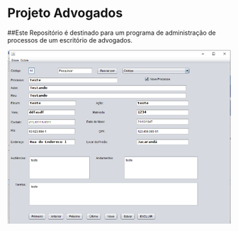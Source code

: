 # Projeto Advogados

##Este Repositório é destinado para um programa de administração de processos de um escritório de advogados. 

![Tela Inicial](https://github.com/SantiagoSilvestre/ProjetoAdvogados/blob/master/inicial.png)
